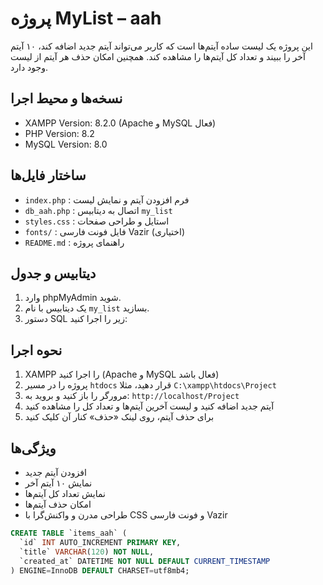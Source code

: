 # پروژه MyList – aah
این پروژه یک لیست ساده آیتم‌ها است که کاربر می‌تواند آیتم جدید اضافه کند، ۱۰ آیتم آخر را ببیند و تعداد کل آیتم‌ها را مشاهده کند. همچنین امکان حذف هر آیتم از لیست وجود دارد.

## نسخه‌ها و محیط اجرا
- XAMPP Version: 8.2.0 (Apache و MySQL فعال)
- PHP Version: 8.2
- MySQL Version: 8.0

## ساختار فایل‌ها
- `index.php` : فرم افزودن آیتم و نمایش لیست  
- `db_aah.php` : اتصال به دیتابیس `my_list`  
- `styles.css` : استایل و طراحی صفحات  
- `fonts/` : فایل فونت فارسی Vazir (اختیاری)  
- `README.md` : راهنمای پروژه  


## دیتابیس و جدول
1. وارد phpMyAdmin شوید.  
2. یک دیتابیس با نام `my_list` بسازید.  
3. دستور SQL زیر را اجرا کنید:

## نحوه اجرا
1. XAMPP را اجرا کنید (Apache و MySQL فعال باشد)  
2. پروژه را در مسیر `htdocs` قرار دهید، مثلا `C:\xampp\htdocs\Project`  
3. مرورگر را باز کنید و بروید به: `http://localhost/Project`  
4. آیتم جدید اضافه کنید و لیست آخرین آیتم‌ها و تعداد کل را مشاهده کنید  
5. برای حذف آیتم، روی لینک «حذف» کنار آن کلیک کنید  


## ویژگی‌ها
- افزودن آیتم جدید  
- نمایش ۱۰ آیتم آخر  
- نمایش تعداد کل آیتم‌ها  
- امکان حذف آیتم‌ها  
- طراحی مدرن و واکنش‌گرا با CSS و فونت فارسی Vazir

```sql
CREATE TABLE `items_aah` (
  `id` INT AUTO_INCREMENT PRIMARY KEY,
  `title` VARCHAR(120) NOT NULL,
  `created_at` DATETIME NOT NULL DEFAULT CURRENT_TIMESTAMP
) ENGINE=InnoDB DEFAULT CHARSET=utf8mb4;
```